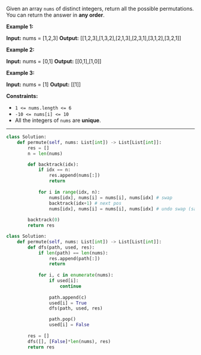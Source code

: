 Given an array `nums` of distinct integers, return all the possible permutations. You can return the answer in **any order**.

**Example 1:**

**Input:** nums = [1,2,3]
**Output:** [[1,2,3],[1,3,2],[2,1,3],[2,3,1],[3,1,2],[3,2,1]]

**Example 2:**

**Input:** nums = [0,1]
**Output:** [[0,1],[1,0]]

**Example 3:**

**Input:** nums = [1]
**Output:** [[1]]

**Constraints:**

- `1 <= nums.length <= 6`
- `-10 <= nums[i] <= 10`
- All the integers of `nums` are **unique**.

---

```python
class Solution:
    def permute(self, nums: List[int]) -> List[List[int]]:
        res = []
        n = len(nums)

        def backtrack(idx):
            if idx == n:
                res.append(nums[:])
                return
            
            for i in range(idx, n):
                nums[idx], nums[i] = nums[i], nums[idx] # swap
                backtrack(idx+1) # next pos
                nums[idx], nums[i] = nums[i], nums[idx] # undo swap (same as append and pop)
        
        backtrack(0)
        return res
```

```python
class Solution:
    def permute(self, nums: List[int]) -> List[List[int]]:
        def dfs(path, used, res):
            if len(path) == len(nums):
                res.append(path[:])
                return
            
            for i, c in enumerate(nums):
                if used[i]:
                    continue
                
                path.append(c)
                used[i] = True
                dfs(path, used, res)

                path.pop()
                used[i] = False
        
        res = []
        dfs([], [False]*len(nums), res)
        return res
```